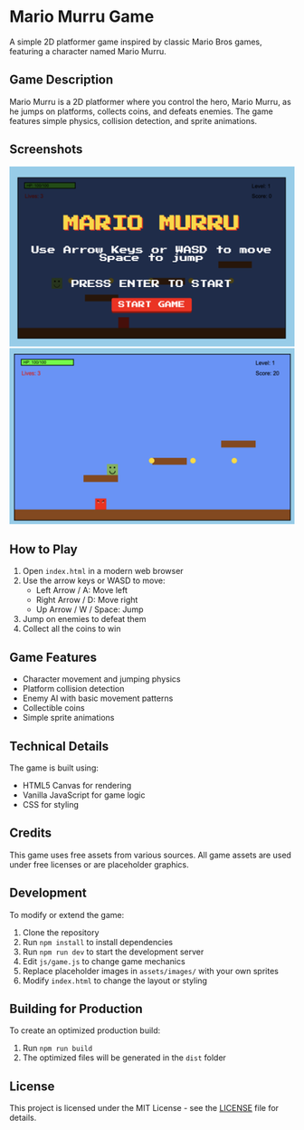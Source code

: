 # Mario Murru Game

A simple 2D platformer game inspired by classic Mario Bros games, featuring a character named Mario Murru.

## Game Description

Mario Murru is a 2D platformer where you control the hero, Mario Murru, as he jumps on platforms, collects coins, and defeats enemies. The game features simple physics, collision detection, and sprite animations.

## Screenshots
![Game Screenshot 1](assets/images/screenshots/demo.png)
![Game Screenshot 2](assets/images/screenshots/demoGame.png)

## How to Play

1. Open `index.html` in a modern web browser
2. Use the arrow keys or WASD to move:
   - Left Arrow / A: Move left
   - Right Arrow / D: Move right
   - Up Arrow / W / Space: Jump
3. Jump on enemies to defeat them
4. Collect all the coins to win

## Game Features

- Character movement and jumping physics
- Platform collision detection
- Enemy AI with basic movement patterns
- Collectible coins
- Simple sprite animations

## Technical Details

The game is built using:
- HTML5 Canvas for rendering
- Vanilla JavaScript for game logic
- CSS for styling

## Credits

This game uses free assets from various sources. All game assets are used under free licenses or are placeholder graphics.

## Development

To modify or extend the game:

1. Clone the repository
2. Run `npm install` to install dependencies
3. Run `npm run dev` to start the development server
4. Edit `js/game.js` to change game mechanics
5. Replace placeholder images in `assets/images/` with your own sprites
6. Modify `index.html` to change the layout or styling

## Building for Production

To create an optimized production build:

1. Run `npm run build`
2. The optimized files will be generated in the `dist` folder

## License

This project is licensed under the MIT License - see the [LICENSE](LICENSE) file for details.